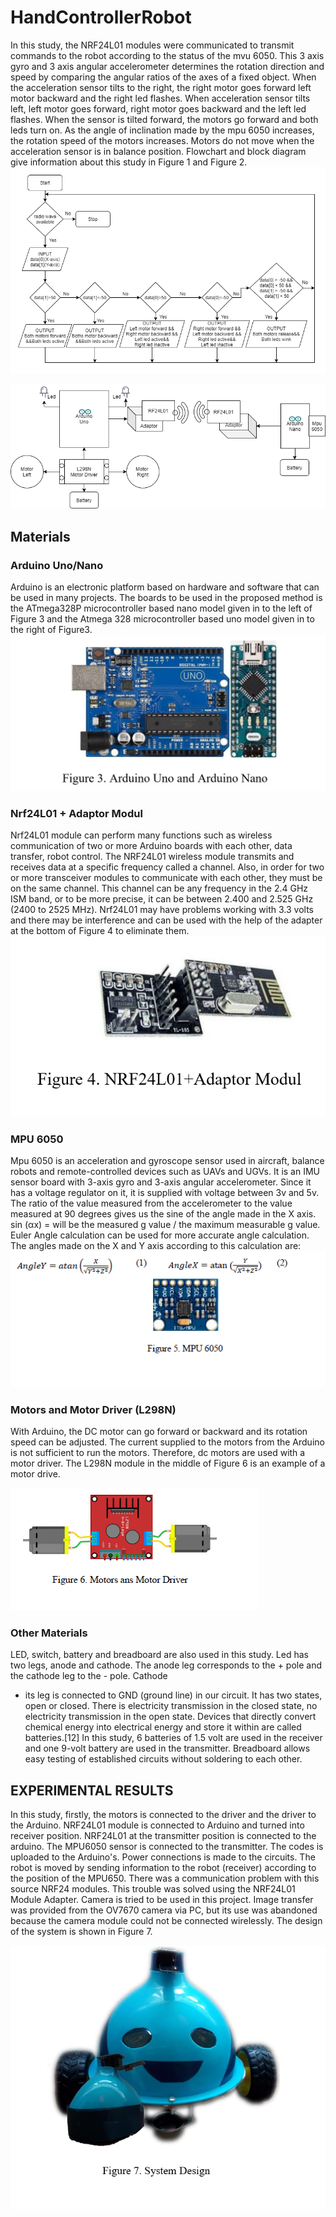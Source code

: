 # HandControllerRobot

In this study, the NRF24L01 modules were communicated to transmit commands to the robot according to the status of the mvu 6050. This 3 axis gyro and 3 axis angular accelerometer determines the rotation direction and speed by comparing the angular ratios of the axes of a fixed object. When the acceleration sensor tilts to the right, the right motor goes forward left motor backward and the right led flashes. When acceleration sensor tilts left, left motor goes forward, right motor goes backward and the left led flashes. When the sensor is tilted forward, the motors go forward and both leds turn on. As the angle of inclination made by the mpu 6050 increases, the rotation speed of the motors increases. Motors do not move when the acceleration sensor is in balance position. Flowchart and block diagram give information about this study in Figure 1 and Figure 2.
![alt text](https://github.com/Burakzdd/HandControllerRobot/blob/main/system%20flowchart.png)


![alt text](https://github.com/Burakzdd/HandControllerRobot/blob/main/blog%20diagram.png)



## Materials 
### Arduino Uno/Nano

Arduino is an electronic platform based on hardware and software that can be used in many projects. The boards to be used in the proposed method is the ATmega328P microcontroller based nano model given in to the left of Figure 3 and the Atmega 328 microcontroller based uno model given in to the right of Figure3.
![alt text](https://github.com/Burakzdd/HandControllerRobot/blob/main/arduino.png)
###	Nrf24L01 + Adaptor Modul

Nrf24L01 module can perform many functions such as wireless communication of two or more Arduino boards with each other, data transfer, robot control. The NRF24L01 wireless module transmits and receives data at a specific frequency called a channel. Also, in order for two or more transceiver modules to communicate with each other, they must be on the same channel. This channel can be any frequency in the 2.4 GHz ISM band, or to be more precise, it can be between 2.400 and 2.525 GHz (2400 to 2525 MHz). Nrf24L01 may have problems working with 3.3 volts and there may be interference and can be used with the help of the adapter at the bottom of Figure 4 to eliminate them.
![alt text](https://github.com/Burakzdd/HandControllerRobot/blob/main/nrf.png)

###  MPU 6050

Mpu 6050 is an acceleration and gyroscope sensor used in aircraft, balance robots and remote-controlled devices such as UAVs and UGVs. It is an IMU sensor board with 3-axis gyro and 3-axis angular accelerometer. Since it has a voltage regulator on it, it is supplied with voltage between 3v and 5v. The ratio of the value measured from the accelerometer to the value measured at 90 degrees gives us the sine of the angle made in the X axis. sin (αx) = will be the measured g value / the maximum measurable g value. Euler Angle calculation can be used for more accurate angle calculation. The angles made on the X and Y axis according to this calculation are:
![alt text](https://github.com/Burakzdd/HandControllerRobot/blob/main/mpu.png)

### Motors and Motor Driver (L298N)
With Arduino, the DC motor can go forward or backward and its rotation speed can be adjusted. The current supplied to the motors from the Arduino is not sufficient to run the motors. Therefore, dc motors are used with a motor driver. The L298N module in the middle of Figure 6 is an example of a motor drive.

![alt text](https://github.com/Burakzdd/HandControllerRobot/blob/main/motor.png)

### Other Materials
LED, switch, battery and breadboard are also used in this study. Led has two legs, anode and cathode. The anode leg corresponds to the + pole and the cathode leg to the - pole. Cathode
- its leg is connected to GND (ground line) in our circuit. It has two states, open or closed. There is electricity transmission in the closed state, no electricity transmission in the open state. Devices that directly convert chemical energy into electrical energy and store it within are called batteries.[12] In this study, 6 batteries of 1.5 volt are used in the receiver and one 9-volt battery are used in the transmitter. Breadboard allows easy testing of established circuits without soldering to each other.

## EXPERIMENTAL RESULTS
In this study, firstly, the motors is connected to the driver and the driver to the Arduino. NRF24L01 module is connected to Arduino and turned into receiver position. NRF24L01 at the transmitter position is connected to the arduino. The MPU6050 sensor is connected to the transmitter. The codes is uploaded to the Arduino's. Power connections is made to the circuits. The robot is moved by sending information to the robot (receiver) according to the position of the MPU650. There was a communication problem with this source NRF24 modules. This trouble was solved using the NRF24L01 Module Adapter. Camera is tried to be used in this project. Image transfer was provided from the OV7670 camera via PC, but its use was abandoned because the camera module could not be connected wirelessly. The design of the system is shown in Figure 7.

![alt text](https://github.com/Burakzdd/HandControllerRobot/blob/main/sytem_design.png)

